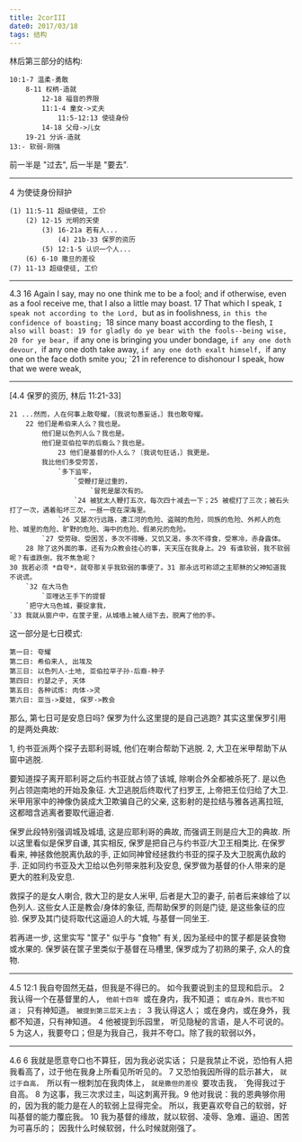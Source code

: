 ```yaml
---
title: 2corIII
date0: 2017/03/18
tags: 结构
---
```


林后第三部分的结构:

    10:1-7 温柔-勇敢
        8-11 权柄-造就
            12-18 福音的界限
            11:1-4 童女->丈夫
                11:5-12:13 使徒身份
            14-18 父母->儿女
        19-21 分诉-造就
    13:- 软弱-刚强

前一半是 "过去", 后一半是 "要去".
*****************
4 为使徒身份辩护

    (1) 11:5-11 超级使徒, 工价
        (2) 12-15 光明的天使
            (3) 16-21a 若有人...
                (4) 21b-33 保罗的资历
            (5) 12:1-5 认识一个人...
        (6) 6-10 撒旦的差役
    (7) 11-13 超级使徒, 工价

**********************
4.3
    16 Again I say, may no one think me to be a fool; and if otherwise, even as a fool receive me, that I also a little may boast.
        17 That which I speak,
            `I speak not according to the Lord,
                `but as in foolishness,
                    `in this the confidence of boasting;
                `18 since many boast according to the flesh,
            `I also will boast:
            19 for gladly do ye bear with the fools--being wise,
                20 for ye bear,
                    `if any one is bringing you under bondage,
                        `if any one doth devour,
                            `if any one doth take away,
                        `if any one doth exalt himself,
                    `if any one on the face doth smite you;
                `21 in reference to dishonour I speak, how that we were weak,

************************

[4.4 保罗的资历, 林后 11:21-33]

    21 ...然而，人在何事上敢夸耀，〔我说句愚妄话，〕我也敢夸耀。
        22 他们是希伯来人么？我也是。
            他们是以色列人么？我也是。
            他们是亚伯拉罕的后裔么？我也是。
                23 他们是基督的仆人么？〔我说句狂话，〕我更是。
            我比他们多受劳苦，
                `多下监牢，
                    `受鞭打是过重的，
                        `冒死是屡次有的。
                    `24 被犹太人鞭打五次，每次四十减去一下；25 被棍打了三次；被石头打了一次，遇着船坏三次，一昼一夜在深海里。
                `26 又屡次行远路，遭江河的危险、盗贼的危险，同族的危险、外邦人的危险、城里的危险、旷野的危险、海中的危险、假弟兄的危险。
            `27 受劳碌、受困苦，多次不得睡，又饥又渴，多次不得食，受寒冷，赤身露体。
        28 除了这外面的事，还有为众教会挂心的事，天天压在我身上。29 有谁软弱，我不软弱呢？有谁跌倒，我不焦急呢？
    30 我若必须 *自夸*，就夸那关乎我软弱的事便了。31 那永远可称颂之主耶稣的父神知道我不说谎。
        `32 在大马色
            `亚哩达王手下的提督
        `把守大马色城，要捉拿我，
    `33 我就从窗户中，在筐子里，从城墙上被人缒下去，脱离了他的手。

这一部分是七日模式:

    第一日: 夸耀
    第二日: 希伯来人, 出埃及
    第三日: 以色列人-土地, 亚伯拉罕子孙-后裔-种子
    第四日: 约瑟之子, 天体
    第五日: 各种试炼: 肉体->灵
    第六日: 亚当->夏娃, 保罗->教会

那么, 第七日可是安息日吗? 保罗为什么这里提的是自己逃跑? 其实这里保罗引用的是两处典故:

1, 约书亚派两个探子去耶利哥城, 他们在喇合帮助下逃脱.
2, 大卫在米甲帮助下从窗中逃脱.

要知道探子离开耶利哥之后约书亚就占领了该城, 除喇合外全都被杀死了. 是以色列占领迦南地的开始及象征. 大卫逃脱后终取代了扫罗王, 上帝把王位归给了大卫. 米甲用家中的神像伪装成大卫欺骗自己的父亲, 这影射的是拉结与雅各逃离拉班, 这都暗含逃离者要取代逼迫者.

保罗此段特别强调城及城墙, 这是应耶利哥的典故, 而强调王则是应大卫的典故. 所以这里看似是保罗自谦, 其实相反, 保罗是把自己与约书亚/大卫王相类比. 在保罗看来, 神拯救他脱离仇敌的手, 正如同神曾经拯救约书亚的探子及大卫脱离仇敌的手. 正如同约书亚及大卫给以色列带来胜利及安息, 保罗做为基督的仆人带来的是更大的胜利及安息.

救探子的是女人喇合, 救大卫的是女人米甲, 后者是大卫的妻子, 前者后来嫁给了以色列人. 这些女人正是教会/身体的象征, 而帮助保罗的则是门徒, 是这些象征的应验. 保罗及其门徒将取代这逼迫人的大城, 与基督一同坐王.

若再进一步, 这里实写 "筐子" 似乎与 "食物" 有关, 因为圣经中的筐子都是装食物或水果的. 保罗装在筐子里类似于基督在马槽里, 保罗成为了初熟的果子, 众人的食物.

*************************
4.5
    12:1 我自夸固然无益，但我是不得已的。
        如今我要说到主的显现和启示。
            2 我认得一个在基督里的人，
                `他前十四年
                    `或在身内，我不知道；
                        `或在身外，我也不知道；
                    `只有神知道。
                `被提到第三层天上去；
            `3 我认得这人；
                或在身内，或在身外，我都不知道，只有神知道。
            4 他被提到乐园里，
        听见隐秘的言语，是人不可说的。
    5 为这人，我要夸口；但是为我自己，我并不夸口。除了我的软弱以外，

**********************
4.6
    6 我就是愿意夸口也不算狂，因为我必说实话；
        只是我禁止不说，恐怕有人把我看高了，过于他在我身上所看见所听见的。
            7 又恐怕我因所得的启示甚大，
                `就过于自高，
                    `所以有一根刺加在我肉体上，
                        `就是撒但的差役
                    `要攻击我，
                `免得我过于自高。
                8 为这事，我三次求过主，叫这刺离开我。9 他对我说：我的恩典够你用的，因为我的能力是在人的软弱上显得完全。
            所以，我更喜欢夸自己的软弱，好叫基督的能力覆庇我。
        10 我为基督的缘故，就以软弱、凌辱、急难、逼迫、困苦为可喜乐的；
    因我什么时候软弱，什么时候就刚强了。
